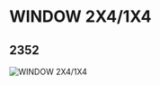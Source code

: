 # WINDOW 2X4/1X4
## 2352
![WINDOW 2X4/1X4](https://lc-www-live-s.legocdn.com/media/bricks/5/2/235224.jpg)